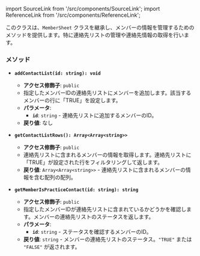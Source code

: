 import SourceLink from '/src/components/SourceLink';
import ReferenceLink from '/src/components/ReferenceLink';

<SourceLink href="/docs/attendance-management-system/source/class/MemberInfoSheet"/>
<ReferenceLink href="/docs/attendance-management-system/reference/class/MemberInfoSheet"/>


このクラスは、`MemberSheet` クラスを継承し、メンバーの情報を管理するためのメソッドを提供します。特に連絡先リストの管理や連絡先情報の取得を行います。

### メソッド

- **`addContactList(id: string): void`**
  - **アクセス修飾子**: `public`
  - 指定したメンバーIDの連絡先リストにメンバーを追加します。該当するメンバーの行に「TRUE」を設定します。
  - **パラメータ**:
    - **`id`**: `string` - 連絡先リストに追加するメンバーのID。
  - **戻り値**: なし

- **`getContactListRows(): Array<Array<string>>`**
  - **アクセス修飾子**: `public`
  - 連絡先リストに含まれるメンバーの情報を取得します。連絡先リストに「TRUE」が設定された行をフィルタリングして返します。
  - **戻り値**: `Array<Array<string>>` - 連絡先リストに含まれるメンバーの情報を含む配列の配列。

- **`getMemberIsPracticeContact(id: string): string`**
  - **アクセス修飾子**: `public`
  - 指定したメンバーIDが連絡先リストに含まれているかどうかを確認します。メンバーの連絡先リストのステータスを返します。
  - **パラメータ**:
    - **`id`**: `string` - ステータスを確認するメンバーのID。
  - **戻り値**: `string` - メンバーの連絡先リストのステータス。`"TRUE"` または `"FALSE"` が返されます。